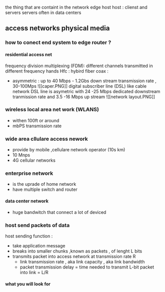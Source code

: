 the thing that are containt  in the network edge 
host 
host : clienst and servers 
servers often in data centers 

## access networks  physical media  
### how to conect end system to edge router ? 

#### residential access net 
 frequency division multiplexing (FDM): different channels transmitted in different frequency hands 
 Hfc : hybird fiber coax : 
 - asymmetric : up to 40 Mbps - 1.2Gbs down stream transmission rate , 30-100Mps
    ![[caper.PNG]]
digital  subscriber line (DSL)
	like cable network DSL line is  asymetric with 24 -25 Mbps dedicated downstream tranmission rate 
	and 3.5 -16 Mbps up stream 
	![[network layout.PNG]]
### wireless  local area net work (WLANS) 
- withen 100ft  or around 
- mbPS transmission rate 
### wide area cllulare access nework 
- provide by  mobile ,cellulare network operator  (10s km)
- 10 Mnps 
- 4G cellular networks 
### enterprise network 
- is the uprade of home network 
- have multiple switch and router 
#### data center network 
- huge bandwitch that connect a lot of deviced 

### host send packets of data 
host sending function : 
- take application message 
- breaks into smaller chunks ,known as packets , of lenght L bits 
- transmits packet into access network at transmission rate R 
	- link transmission rate , aka link capacity , aka link bandwidth 
	- packet transmission delay = time needed to transmit L-bit packet into link = L/R


    
 
#### what you will look for 



